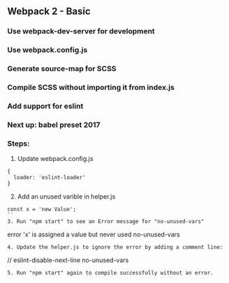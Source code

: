 ## Webpack 2 - Basic
### Use webpack-dev-server for development
### Use webpack.config.js
### Generate source-map for SCSS 
### Compile SCSS without importing it from index.js
### Add support for eslint

### Next up: babel preset 2017

### Steps:
1. Update webpack.config.js
  ```
  {
    loader: 'eslint-loader'
  }
  ```
2. Add an unused varible in helper.js
  ```
  const x = 'new Value';
  ``
3. Run "npm start" to see an Error message for "no-unused-vars"
  ```
  error  'x' is assigned a value but never used  no-unused-vars
  ```
4. Update the helper.js to ignore the error by adding a comment line:
```
// eslint-disable-next-line no-unused-vars
```
5. Run "npm start" again to compile successfully without an error.